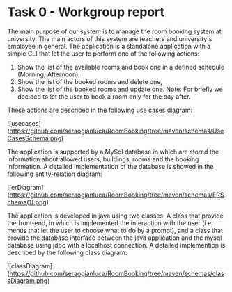 # Task 0 - Workgroup report

The main purpose of our system is to manage the room booking system at university. The main actors of this system are teachers and university's employee in general.
The application is a standalone application with a simple CLI that let the user to perform one of the following actions:
 1. Show the list of the available rooms and book one in a defined schedule (Morning, Afternoon),
 2. Show the list of the booked rooms and delete one,
 3. Show the list of the booked rooms and update one.
Note: For briefly we decided to let the user to book a room only for the day after.

These actions are described in the following use cases diagram:

![usecases] (https://github.com/seraogianluca/RoomBooking/tree/maven/schemas/UseCasesSchema.png)

The application is supported by a MySql database in which are stored the information about allowed users, buildings, rooms and the booking information. A detailed implementation of the database is showed in the following entity-relation diagram:

![erDiagram] (https://github.com/seraogianluca/RoomBooking/tree/maven/schemas/ERSchema(1).png)

The application is developed in java using two classes. A class that provide the front-end, in which is implemented the interaction with the user (i.e. menus that let the user to choose what to do by a prompt), and a class that provide the database interface between the java application and the mysql database using jdbc with a localhost connection. A detailed implemention is described by the following class diagram:

![classDiagram] (https://github.com/seraogianluca/RoomBooking/tree/maven/schemas/classDiagram.png)
